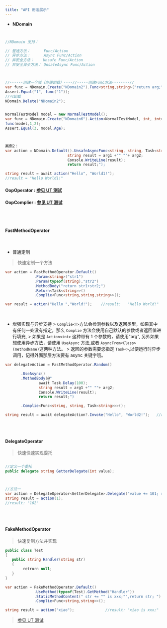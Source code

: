 ```yaml
---
title: "API 用法展示"
---
```


- **NDomain**

```cs


//NDomain 支持：

// 普通方法：      Func/Action
// 异步方法：      Async Func/Action
// 非安全方法：    Unsafe Func/Action
// 非安全异步方法： UnsafeAsync Func/Action



//------创建一个域（方便卸载）----//-----创建Func方法--------//
var func = NDomain.Create("NDomain2").Func<string,string>("return arg;");
Assert.Equal("1", func("1"));
//可卸载
NDomain.Delete("NDomain2");


NormalTestModel model = new NormalTestModel();
var func = NDomain.Create("NDomain6").Action<NormalTestModel, int, int>("arg1.Age=arg2+arg3;");
func(model,1,2);
Assert.Equal(3, model.Age);



案例2：
var action = NDomain.Default().UnsafeAsyncFunc<string, string, Task<string>>(@"
                            string result = arg1 +"" ""+ arg2;
                            Console.WriteLine(result);
                            return result;");

string result = await action("Hello", "World1!");
//result = "Hello World1!"

```

#### OopOperator : [参见 UT 测试](https://github.com/dotnetcore/Natasha/blob/master/test/NatashaUT/BuilderUT)

#### OopComplier : [参见 UT 测试](https://github.com/dotnetcore/Natasha/blob/master/test/NatashaUT/OopComplierTest.cs)

<br/>

<br/>

#### FastMethodOperator

  <br/>

- 普通定制

> 快速定制一个方法

```cs
var action = FastMethodOperator.Default()
             .Param<string>("str1")
             .Param(typeof(string),"str2")
             .MethodBody("return str1+str2;")
             .Return<Task<string>>()
             .Complie<Func<string,string,string>>();

var result = action("Hello ","World!");    //result:   "Hello World!"
```

<br/>

- 增强实现与异步支持 > `Complie<T>`方法会检测参数以及返回类型，如果其中有任何一处没有指定，那么 `Complie` 方法会使用自己默认的参数或者返回值进行填充, > 如果是 `Action<int>` 这种带有 1 个参数的，请使用"arg", 另外如果想使用异步方法，请使用 `UseAsync` 方法,或者 `AsyncFrom<Class>(methodName)`这两种方法。 > 返回的参数需要您指定 `Task<>`,以便运行时异步调用，记得外面那层方法要有 async 关键字哦。

```cs
var delegateAction = FastMethodOperator.Random()

       .UseAsync()
       .MethodBody(@"
               await Task.Delay(100);
               string result = arg1 +"" ""+ arg2;
               Console.WriteLine(result);
               return result;")

       .Complie<Func<string, string, Task<string>>>();

string result = await delegateAction?.Invoke("Hello", "World2!");   //result:   "Hello World2!"
```

<br/>
<br/>

#### DelegateOperator

> 快速快速实现委托

```cs

//定义一个委托
public delegate string GetterDelegate(int value);



//方法一
var action = DelegateOperator<GetterDelegate>.Delegate("value += 101; return value.ToString();");
string result = action(1);
//result: "102"


```

<br/>
<br/>

#### FakeMethodOperator

> 快速复制方法并实现

```cs
public class Test
{
   public string Handler(string str)
   {
        retrurn null;
   }
}

```

```cs
var action = FakeMethodOperator.Default()
             .UseMethod(typeof(Test).GetMethod("Handler"))
             .StaticMethodContent(" str += "" is xxx;"",return str; ")
             .Complie<Func<string,string>>();

string result = action("xiao");              //result: "xiao is xxx;"
```

> [参见 UT 测试](https://github.com/dotnetcore/Natasha/blob/master/test/NatashaUT/DynamicMethodTest.cs#L96-L196)

<br/>
<br/>
